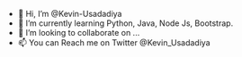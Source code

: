 - 👋 Hi, I’m @Kevin-Usadadiya
- 🌱 I’m currently learning Python, Java, Node Js, Bootstrap.
- 💞️ I’m looking to collaborate on ...
- 📫 You can Reach me on Twitter @Kevin_Usadadiya

<!---
Kevin-Usadadiya/Kevin-Usadadiya is a ✨ special ✨ repository because its `README.md` (this file) appears on your GitHub profile.
You can click the Preview link to take a look at your changes.
--->

